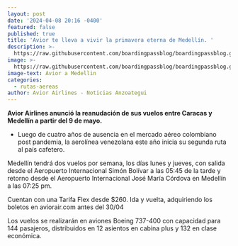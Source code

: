 ```yaml
---
layout: post
date: '2024-04-08 20:16 -0400'
featured: false
published: true
title: 'Avior te lleva a vivir la primavera eterna de Medellín. '
description: >-
  https://raw.githubusercontent.com/boardingpassblog/boardingpassblog.github.io/main/assets/images/Avior-Medellin.jpg
image: >-
  https://raw.githubusercontent.com/boardingpassblog/boardingpassblog.github.io/main/assets/images/Avior-Medellin.jpg
image-text: Avior a Medellin
categories:
  - rutas-aereas
author: Avior Airlines - Noticias Anzoategui
---
```

**Avior Airlines anunció la reanudación de sus vuelos entre Caracas y Medellín a partir del 9 de mayo.**

- Luego de cuatro años de ausencia en el mercado aéreo colombiano post pandemia, la aerolínea venezolana este año inicia su segunda ruta al país cafetero.

Medellín tendrá dos vuelos por semana, los días lunes y jueves, con salida desde el Aeropuerto Internacional Simón Bolívar a las 05:45 de la tarde y retorno desde el Aeropuerto Internacional José María Córdova en Medellín a las 07:25 pm. 

Cuentan con una Tarifa Flex  desde $260. Ida y vuelta, adquiriendo los boletos en aviorair.com antes del 30/04

Los vuelos se realizarán en aviones Boeing 737-400 con capacidad para 144 pasajeros, distribuidos en 12 asientos en cabina plus y 132 en clase económica.
